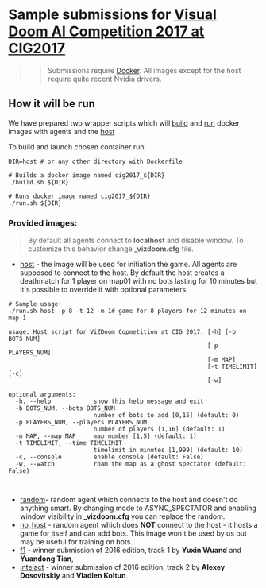 # Sample submissions for [Visual Doom AI Competition 2017 at CIG2017](http://vizdoom.cs.put.edu.pl/competition-cig-2017)
>> Submissions require [Docker](https://www.docker.com/). All images except for the host require quite recent Nvidia drivers.
## How it will be run
We have prepared two wrapper scripts which will [build](build.sh) and [run](run.sh) docker images with agents and the [host](host)

To build and launch chosen container run:
```
DIR=host # or any other directory with Dockerfile

# Builds a docker image named cig2017_${DIR}
./build.sh ${DIR} 

# Runs docker image named cig2017_${DIR}
./run.sh ${DIR}
```

### Provided images:
> By default all agents connect to **localhost** and disable window. To customize this behavior change **_vizdoom.cfg** file.

* [host](host) - the image will be used for initiation the game. All agents are supposed to connect to the host. By default the host creates a deathmatch for 1 player on map01 with no bots lasting for 10 minutes but it's possible to override it with optional parameters.

```
# Sample usage:
./run.sh host -p 8 -t 12 -m 1# game for 8 players for 12 minutes on map 1

usage: Host script for ViZDoom Copmetition at CIG 2017. [-h] [-b BOTS_NUM]
                                                        [-p PLAYERS_NUM]
                                                        [-m MAP]
                                                        [-t TIMELIMIT] [-c]
                                                        [-w]

optional arguments:
  -h, --help            show this help message and exit
  -b BOTS_NUM, --bots BOTS_NUM
                        number of bots to add [0,15] (default: 0)
  -p PLAYERS_NUM, --players PLAYERS_NUM
                        number of players [1,16] (default: 1)
  -m MAP, --map MAP     map number [1,5] (default: 1)
  -t TIMELIMIT, --time TIMELIMIT
                        timelimit in minutes [1,999] (default: 10)
  -c, --console         enable console (default: False)
  -w, --watch           roam the map as a ghost spectator (default: False)

  

```


* [random](random)- random agent which connects to the host and doesn't do anything smart. By changing mode to ASYNC_SPECTATOR and enabling window visibility in **_vizdoom.cfg** you can replace the random.
* [no_host](no_host) - random agent which does **NOT** connect to the host - it hosts a game for itself and can add bots. This image won't be used by us but may be useful for training on bots.
* [f1](f1) - winner submission of 2016 edition, track 1 by **Yuxin Wuand** and **Yuandong Tian**,
* [intelact](intelact) - winner submission of 2016 edition, track 2  by **Alexey Dosovitskiy** and **Vladlen Koltun**.

